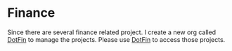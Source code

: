 # Finance

Since there are several finance related project. I create a new org called [DotFin](/dotfin) to manage the projects.
Please use [DotFin](/dotfin) to access those projects.
